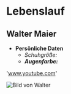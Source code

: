 # Lebenslauf
## Walter Maier
* **Persönliche Daten**
	*  *Schuhgröße:* 
	*  ***Augenfarbe:***

'www.youtube.com'

![Bild von Walter](https://i.stack.imgur.com/bPN5r.png?s=328&g=1)